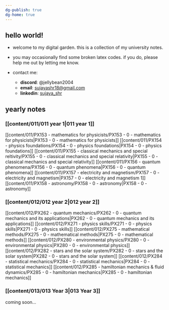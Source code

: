 ```yaml
---
dg-publish: true
dg-home: true
---
```

## hello world!

- welcome to my digital garden. this is a collection of my university notes.

- you may occasionally find some broken latex codes. if you do, please help me out by letting me know. 

- contact me: 
	- **discord**: @jellybean2004
	- **email**: [sujayashr18@gmail.com](mailto:sujayashr18@gmail.com)
	- **linkedin**: [sujaya_shr](https://www.linkedin.com/in/sujayashr/)

## yearly notes
### [[content/011/011 year 1\|011 year 1]]
[[content/011/PX153 - mathematics for physicists/PX153 - 0 - mathematics for physicists\|PX153 - 0 - mathematics for physicists]]
[[content/011/PX154 - physics foundations/PX154 - 0 - physics foundations\|PX154 - 0 - physics foundations]]
[[content/011/PX155 - classical mechanics and special reltivity/PX155 - 0 - classical mechanics and special relativity\|PX155 - 0 - classical mechanics and special relativity]]
[[content/011/PX156 - quantum phenomena/PX156 - 0 - quantum phenomena\|PX156 - 0 - quantum phenomena]]
[[content/011/PX157 - electricity and magnetism/PX157 - 0 - electricity and magnetism\|PX157 - 0 - electricity and magnetism 1]]
[[content/011/PX158 - astronomy/PX158 - 0 - astronomy\|PX158 - 0 - astronomy]]
### [[content/012/012 year 2\|012 year 2]]
[[content/012/PX262 - quantum mechanics/PX262 - 0 - quantum mechanics and its applications\|PX262 - 0 - quantum mechanics and its applications]]
[[content/012/PX271 - physics skills/PX271 - 0 - physics skills\|PX271 - 0 - physics skills]]
[[content/012/PX275 - mathematical methods/PX275 - 0 - mathematical methods\|PX275 - 0 - mathematical methods]]
[[content/012/PX280 - environmental physics/PX280 - 0 - environmental physics\|PX280 - 0 - environmental physics]]
[[content/012/PX282 - stars and the solar system/PX282 - 0 - stars and the solar system\|PX282 - 0 - stars and the solar system]]
[[content/012/PX284 - statistical mechanics/PX284 - 0 - statistical mechanics\|PX284 - 0 - statistical mechanics]]
[[content/012/PX285 - hamiltonian mechanics & fluid dynamics/PX285 - 0 - hamiltonian mechanics\|PX285 - 0 - hamiltonian mechanics]]
### [[content/013/013 Year 3\|013 Year 3]]
coming soon...